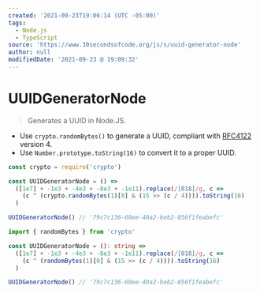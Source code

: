```yaml
---
created: '2021-09-23T19:06:14 (UTC -05:00)'
tags:
  - Node.js
  - TypeScript
source: 'https://www.30secondsofcode.org/js/s/uuid-generator-node'
author: null
modifiedDate: '2021-09-23 @ 19:09:32'
---
```


# UUIDGeneratorNode

> Generates a UUID in Node.JS.

- Use `crypto.randomBytes()` to generate a UUID, compliant with [RFC4122](https://www.ietf.org/rfc/rfc4122.txt) version 4.
- Use `Number.prototype.toString(16)` to convert it to a proper UUID.

```javascript
const crypto = require('crypto')

const UUIDGeneratorNode = () =>
  ([1e7] + -1e3 + -4e3 + -8e3 + -1e11).replace(/[018]/g, c =>
    (c ^ (crypto.randomBytes(1)[0] & (15 >> (c / 4)))).toString(16)
  )

UUIDGeneratorNode() // '79c7c136-60ee-40a2-beb2-856f1feabefc'
```

```typescript data-filename="test.ts"
import { randomBytes } from 'crypto'

const UUIDGeneratorNode = (): string =>
  ([1e7] + -1e3 + -4e3 + -8e3 + -1e11).replace(/[018]/g, c =>
    (c ^ (randomBytes(1)[0] & (15 >> (c / 4)))).toString(16)
  )

UUIDGeneratorNode() // '79c7c136-60ee-40a2-beb2-856f1feabefc'
```
